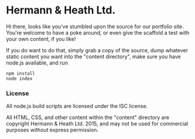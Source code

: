 # Hermann & Heath Ltd.

Hi there, looks like you've stumbled upon the source for our portfolio site. You're welcome to have a poke around, or even give the scaffold a test with your own content, if you like!

If you do want to do that, simply grab a copy of the source, dump whatever static content you want into the "content directory", make sure you have node.js available, and run

```
npm install
node index
```

### License

All node.js build scripts are licensed under the ISC license.

All HTML, CSS, and other content within the "content" directory are copyright Hermann & Heath Ltd. 2015, and may not be used for commercial purposes without express permission.
